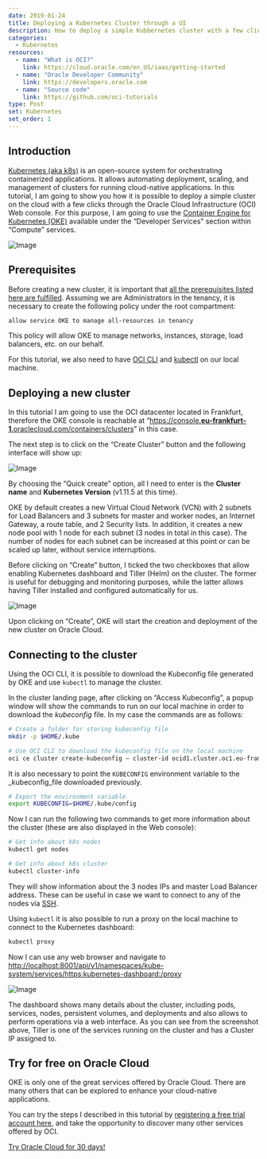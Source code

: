 ```yaml
---
date: 2019-01-24
title: Deploying a Kubernetes Cluster through a UI
description: How to deploy a simple Kubbernetes cluster with a few clicks through the Oracle Cloud Infrastructure (OCI) Web console.
categories:
  - Kubernetes
resources:
  - name: "What is OCI?"
    link: https://cloud.oracle.com/en_US/iaas/getting-started
  - name: "Oracle Developer Community"
    link: https://developers.oracle.com
  - name: "Source code"
    link: https://github.com/oci-tutorials
type: Post
set: Kubernetes
set_order: 1
---
```


## Introduction

[Kubernetes (aka k8s)](https://kubernetes.io) is an open-source system for orchestrating containerized applications. It allows automating deployment, scaling, and management of clusters for running cloud-native applications.
In this tutorial, I am going to show you how it is possible to deploy a simple cluster on the cloud with a few clicks through the Oracle Cloud Infrastructure (OCI) Web console. For this purpose, I am going to use the [Container Engine for Kubernetes (OKE)](https://cloud.oracle.com/containers/kubernetes-engine) available under the “Developer Services” section within “Compute” services.

![Image](https://cdn-images-1.medium.com/max/1500/1*YF1njH6uihOxHXusOUnzRA.gif "Creating a k8s cluster with OKE")

## Prerequisites

Before creating a new cluster, it is important that [all the prerequisites listed here are fulfilled](https://docs.us-phoenix-1.oraclecloud.com/Content/ContEng/Concepts/contengprerequisites.htm). Assuming we are Administrators in the tenancy, it is necessary to create the following policy under the root compartment:

~~~ bash
allow service OKE to manage all-resources in tenancy
~~~

This policy will allow OKE to manage networks, instances, storage, load balancers, etc. on our behalf.

For this tutorial, we also need to have [OCI CLI](https://docs.cloud.oracle.com/iaas/Content/API/SDKDocs/cliinstall.htm) and [kubectl](https://docs.cloud.oracle.com/iaas/Content/ContEng/Tasks/contengaccessingclusterkubectl.htminstalled) on our local machine.

## Deploying a new cluster

In this tutorial I am going to use the OCI datacenter located in Frankfurt, therefore the OKE console is reachable at “[https://console.**eu-frankfurt-1**.oraclecloud.com/containers/clusters](https://console.eu-frankfurt-1.oraclecloud.com/containers/clusters)” in this case.

The next step is to click on the “Create Cluster” button and the following interface will show up:

![Image](https://cdn-images-1.medium.com/max/1200/1*ZSXqkOhWXDxoiqqQ-6C_JA.png)

By choosing the “Quick create” option, all I need to enter is the **Cluster name** and **Kubernetes Version** (v1.11.5 at this time). 

OKE by default creates a new Virtual Cloud Network (VCN) with 2 subnets for Load Balancers and 3 subnets for master and worker nodes, an Internet Gateway, a route table, and 2 Security lists. In addition, it creates a new node pool with 1 node for each subnet (3 nodes in total in this case). The number of nodes for each subnet can be increased at this point or can be scaled up later, without service interruptions.

Before clicking on “Create” button, I ticked the two checkboxes that allow enabling Kubernetes dashboard and Tiller (Helm) on the cluster. The former is useful for debugging and monitoring purposes, while the latter allows having Tiller installed and configured automatically for us.

![Image](https://cdn-images-1.medium.com/max/1200/1*7Nfpult3n5UEekSeWyS2DQ.png)

Upon clicking on “Create”, OKE will start the creation and deployment of the new cluster on Oracle Cloud.

## Connecting to the cluster

Using the OCI CLI, it is possible to download the Kubeconfig file generated by OKE and use `kubectl` to manage the cluster.

In the cluster landing page, after clicking on “Access Kubeconfig”, a popup window will show the commands to run on our local machine in order to download the _kubeconfig_ file. In my case the commands are as follows:

~~~ bash
# Create a folder for storing kubeconfig file  
mkdir -p $HOME/.kube

# Use OCI CLI to download the kubeconfig file on the local machine  
oci ce cluster create-kubeconfig — cluster-id ocid1.cluster.oc1.eu-frankfurt-1.aaaaaaaaaezgkzraasadasdassdzrwhe2gcobzgcztmnjwgjqt — file $HOME/.kube/config — region eu-frankfurt-1
~~~

It is also necessary to point the `KUBECONFIG` environment variable to the _kubeconfig_file downloaded previously.

~~~ bash
# Export the environment variable  
export KUBECONFIG=$HOME/.kube/config
~~~

Now I can run the following two commands to get more information about the cluster (these are also displayed in the Web console):

~~~ bash
# Get info about k8s nodes  
kubectl get nodes

# Get info about k8s cluster  
kubectl cluster-info
~~~

They will show information about the 3 nodes IPs and master Load Balancer address. These can be useful in case we want to connect to any of the nodes via [SSH](https://docs.cloud.oracle.com/iaas/Content/ContEng/Tasks/contengconnectingworkernodesusingssh.htm).

Using `kubectl` it is also possible to run a proxy on the local machine to connect to the Kubernetes dashboard:

~~~ bash
kubectl proxy
~~~

Now I can use any web browser and navigate to [http://localhost:8001/api/v1/namespaces/kube-system/services/https:kubernetes-dashboard:/proxy](http://localhost:8001/api/v1/namespaces/kube-system/services/https:kubernetes-dashboard:/proxy/)

![Image](https://cdn-images-1.medium.com/max/1200/1*X-t8yKC8M08YHrZyJXgqJA.png "Kubernetes dashboard proxied via local machine")

The dashboard shows many details about the cluster, including pods, services, nodes, persistent volumes, and deployments and also allows to perform operations via a web interface. As you can see from the screenshot above, Tiller is one of the services running on the cluster and has a Cluster IP assigned to.

## Try for free on Oracle Cloud

OKE is only one of the great services offered by Oracle Cloud. There are many others that can be explored to enhance your cloud-native applications.

You can try the steps I described in this tutorial by [registering a free trial account here](https://myservices.us.oraclecloud.com/mycloud/signup), and take the opportunity to discover many other services offered by OCI.

[Try Oracle Cloud for 30 days!](https://myservices.us.oraclecloud.com/mycloud/signup)

